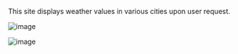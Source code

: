 This site displays weather values in various cities upon user request.

![image](https://github.com/user-attachments/assets/abdddabc-aa04-442c-a6bd-3b3495561fa7)

![image](https://github.com/user-attachments/assets/0b8a2190-fe29-4af1-9d53-4f2bbb5ed3be)

